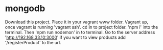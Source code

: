 # mongodb
Download this project. Place it in your vagrant www folder. Vagrant up, once vagrant is running 'vagrant ssh'. 
cd in to project folder. 'npm i' into the terminal. Then 'npm run nodemon' in to terminal. Go to the server address 'http://192.168.33.10:3000' if you want to view products add '/registerProduct' to the url. 
